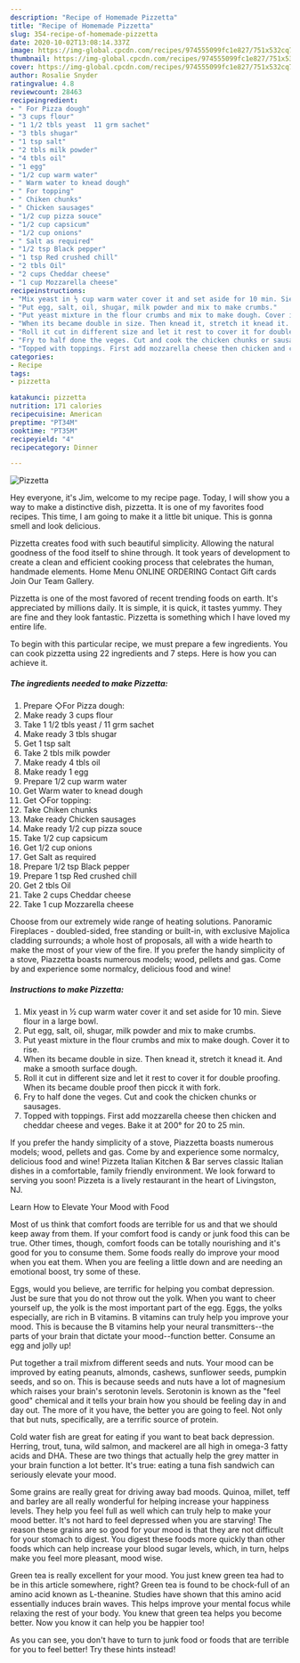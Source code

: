 ```yaml
---
description: "Recipe of Homemade Pizzetta"
title: "Recipe of Homemade Pizzetta"
slug: 354-recipe-of-homemade-pizzetta
date: 2020-10-02T13:08:14.337Z
image: https://img-global.cpcdn.com/recipes/974555099fc1e827/751x532cq70/pizzetta-recipe-main-photo.jpg
thumbnail: https://img-global.cpcdn.com/recipes/974555099fc1e827/751x532cq70/pizzetta-recipe-main-photo.jpg
cover: https://img-global.cpcdn.com/recipes/974555099fc1e827/751x532cq70/pizzetta-recipe-main-photo.jpg
author: Rosalie Snyder
ratingvalue: 4.8
reviewcount: 28463
recipeingredient:
- " For Pizza dough"
- "3 cups flour"
- "1 1/2 tbls yeast  11 grm sachet"
- "3 tbls shugar"
- "1 tsp salt"
- "2 tbls milk powder"
- "4 tbls oil"
- "1 egg"
- "1/2 cup warm water"
- " Warm water to knead dough"
- " For topping"
- " Chiken chunks"
- " Chicken sausages"
- "1/2 cup pizza souce"
- "1/2 cup capsicum"
- "1/2 cup onions"
- " Salt as required"
- "1/2 tsp Black pepper"
- "1 tsp Red crushed chill"
- "2 tbls Oil"
- "2 cups Cheddar cheese"
- "1 cup Mozzarella cheese"
recipeinstructions:
- "Mix yeast in ½ cup warm water cover it and set aside for 10 min. Sieve flour in a large bowl."
- "Put egg, salt, oil, shugar, milk powder and mix to make crumbs."
- "Put yeast mixture in the flour crumbs and mix to make dough. Cover it to rise."
- "When its became double in size. Then knead it, stretch it knead it. And make a smooth surface dough."
- "Roll it cut in different size and let it rest to cover it for double proofing. When its became double proof then picck it with fork."
- "Fry to half done the veges. Cut and cook the chicken chunks or sausages."
- "Topped with toppings. First add mozzarella cheese then chicken and cheddar cheese and veges. Bake it at 200° for 20 to 25 min."
categories:
- Recipe
tags:
- pizzetta

katakunci: pizzetta 
nutrition: 171 calories
recipecuisine: American
preptime: "PT34M"
cooktime: "PT35M"
recipeyield: "4"
recipecategory: Dinner

---
```



![Pizzetta](https://img-global.cpcdn.com/recipes/974555099fc1e827/751x532cq70/pizzetta-recipe-main-photo.jpg)

Hey everyone, it's Jim, welcome to my recipe page. Today, I will show you a way to make a distinctive dish, pizzetta. It is one of my favorites food recipes. This time, I am going to make it a little bit unique. This is gonna smell and look delicious.

Pizzetta creates food with such beautiful simplicity. Allowing the natural goodness of the food itself to shine through. It took years of development to create a clean and efficient cooking process that celebrates the human, handmade elements. Home Menu ONLINE ORDERING Contact Gift cards Join Our Team Gallery.

Pizzetta is one of the most favored of recent trending foods on earth. It's appreciated by millions daily. It is simple, it is quick, it tastes yummy. They are fine and they look fantastic. Pizzetta is something which I have loved my entire life.


To begin with this particular recipe, we must prepare a few ingredients. You can cook pizzetta using 22 ingredients and 7 steps. Here is how you can achieve it.

<!--inarticleads1-->

##### The ingredients needed to make Pizzetta:

1. Prepare  ◇For Pizza dough:
1. Make ready 3 cups flour
1. Take 1 1/2 tbls yeast / 11 grm sachet
1. Make ready 3 tbls shugar
1. Get 1 tsp salt
1. Take 2 tbls milk powder
1. Make ready 4 tbls oil
1. Make ready 1 egg
1. Prepare 1/2 cup warm water
1. Get  Warm water to knead dough
1. Get  ◇For topping:
1. Take  Chiken chunks
1. Make ready  Chicken sausages
1. Make ready 1/2 cup pizza souce
1. Take 1/2 cup capsicum
1. Get 1/2 cup onions
1. Get  Salt as required
1. Prepare 1/2 tsp Black pepper
1. Prepare 1 tsp Red crushed chill
1. Get 2 tbls Oil
1. Take 2 cups Cheddar cheese
1. Take 1 cup Mozzarella cheese


Choose from our extremely wide range of heating solutions. Panoramic Fireplaces - doubled-sided, free standing or built-in, with exclusive Majolica cladding surrounds; a whole host of proposals, all with a wide hearth to make the most of your view of the fire. If you prefer the handy simplicity of a stove, Piazzetta boasts numerous models; wood, pellets and gas. Come by and experience some normalcy, delicious food and wine! 

<!--inarticleads2-->

##### Instructions to make Pizzetta:

1. Mix yeast in ½ cup warm water cover it and set aside for 10 min. Sieve flour in a large bowl.
1. Put egg, salt, oil, shugar, milk powder and mix to make crumbs.
1. Put yeast mixture in the flour crumbs and mix to make dough. Cover it to rise.
1. When its became double in size. Then knead it, stretch it knead it. And make a smooth surface dough.
1. Roll it cut in different size and let it rest to cover it for double proofing. When its became double proof then picck it with fork.
1. Fry to half done the veges. Cut and cook the chicken chunks or sausages.
1. Topped with toppings. First add mozzarella cheese then chicken and cheddar cheese and veges. Bake it at 200° for 20 to 25 min.


If you prefer the handy simplicity of a stove, Piazzetta boasts numerous models; wood, pellets and gas. Come by and experience some normalcy, delicious food and wine! Pizzeta Italian Kitchen &amp; Bar serves classic Italian dishes in a comfortable, family friendly environment. We look forward to serving you soon! Pizzeta is a lively restaurant in the heart of Livingston, NJ. 

Learn How to Elevate Your Mood with Food


Most of us think that comfort foods are terrible for us and that we should keep away from them. If your comfort food is candy or junk food this can be true. Other times, though, comfort foods can be totally nourishing and it's good for you to consume them. Some foods really do improve your mood when you eat them. When you are feeling a little down and are needing an emotional boost, try some of these.

Eggs, would you believe, are terrific for helping you combat depression. Just be sure that you do not throw out the yolk. When you want to cheer yourself up, the yolk is the most important part of the egg. Eggs, the yolks especially, are rich in B vitamins. B vitamins can truly help you improve your mood. This is because the B vitamins help your neural transmitters--the parts of your brain that dictate your mood--function better. Consume an egg and jolly up!

Put together a trail mixfrom different seeds and nuts. Your mood can be improved by eating peanuts, almonds, cashews, sunflower seeds, pumpkin seeds, and so on. This is because seeds and nuts have a lot of magnesium which raises your brain's serotonin levels. Serotonin is known as the "feel good" chemical and it tells your brain how you should be feeling day in and day out. The more of it you have, the better you are going to feel. Not only that but nuts, specifically, are a terrific source of protein.

Cold water fish are great for eating if you want to beat back depression. Herring, trout, tuna, wild salmon, and mackerel are all high in omega-3 fatty acids and DHA. These are two things that actually help the grey matter in your brain function a lot better. It's true: eating a tuna fish sandwich can seriously elevate your mood. 

Some grains are really great for driving away bad moods. Quinoa, millet, teff and barley are all really wonderful for helping increase your happiness levels. They help you feel full as well which can truly help to make your mood better. It's not hard to feel depressed when you are starving! The reason these grains are so good for your mood is that they are not difficult for your stomach to digest. You digest these foods more quickly than other foods which can help increase your blood sugar levels, which, in turn, helps make you feel more pleasant, mood wise.

Green tea is really excellent for your mood. You just knew green tea had to be in this article somewhere, right? Green tea is found to be chock-full of an amino acid known as L-theanine. Studies have shown that this amino acid essentially induces brain waves. This helps improve your mental focus while relaxing the rest of your body. You knew that green tea helps you become better. Now you know it can help you be happier too!

As you can see, you don't have to turn to junk food or foods that are terrible for you to feel better! Try  these hints  instead!

